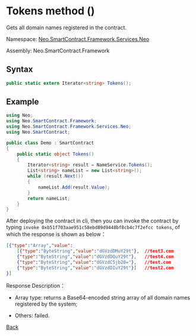 # Tokens method ()

Gets all domain names registered in the contract.

Namespace: [Neo.SmartContract.Framework.Services.Neo](../../neo.md)

Assembly: Neo.SmartContract.Framework

## Syntax

```c#
public static extern Iterator<string> Tokens();
```

## Example

```c#
using Neo;
using Neo.SmartContract.Framework;
using Neo.SmartContract.Framework.Services.Neo;
using Neo.SmartContract;

public class Demo : SmartContract
{
    public static object Tokens()
    {
        Iterator<string> result = NameService.Tokens();
        List<string> nameList = new List<string>();
        while (result.Next())
        {
            nameList.Add(result.Value);
        }
        return nameList;
    }
}
```


After deploying the contract in cli, then you can invoke the contract by typing `invoke 0xb51f703aae951c58ebd89d9448bf8cb4c7f2efcc tokens`, of which the response is shown as below：

```json
[{"type":"Array","value":
    [{"type":"ByteString","value":"dGVzdDMuY29t"},  //test3.com
    {"type":"ByteString","value":"dGVzdDQuY29t"},   //test4.com
    {"type":"ByteString","value":"dGVzdC5jb20="},   //test.com
    {"type":"ByteString","value":"dGVzdDIuY29t"}]   //test2.com
}]
```

Response Description：

- Array type: returns a Base64-encoded string array of all domain names registered by the system;

- Others: failed.

[Back](../NameService.md)